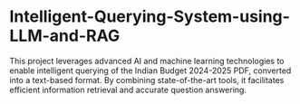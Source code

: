 # Intelligent-Querying-System-using-LLM-and-RAG
This project leverages advanced AI and machine learning technologies to enable intelligent querying of the Indian Budget 2024-2025 PDF, converted into a text-based format. By combining state-of-the-art tools, it facilitates efficient information retrieval and accurate question answering.
